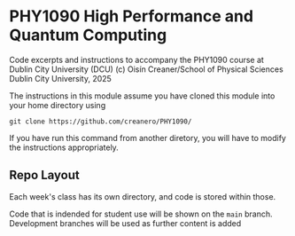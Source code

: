 # PHY1090 High Performance and Quantum Computing

Code excerpts and instructions to accompany the PHY1090 course at Dublin City University (DCU)
(c) Oisín Creaner/School of Physical Sciences Dublin City University, 2025

The instructions in this module assume you have cloned this module into your home directory using 

```
git clone https://github.com/creanero/PHY1090/
```

If you have run this command from another diretory, you will have to modify the instructions appropriately.

## Repo Layout
Each week's class has its own directory, and code is stored within those.  

Code that is indended for student use will be shown on the `main` branch.  Development branches will be used as further content is added


